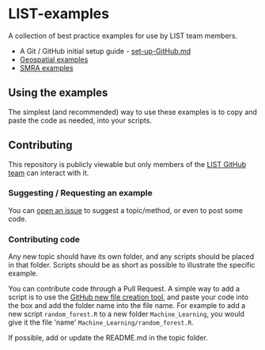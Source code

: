 # LIST-examples
A collection of best practice examples for use by LIST team members.

 * A Git / GitHub initial setup guide - [set-up-GitHub.md]()
 * [Geospatial examples](Geospacial)
 * [SMRA examples](SMRA)

## Using the examples
The simplest (and recommended) way to use these examples is to copy and paste the code as needed, into your scripts.

## Contributing
This repository is publicly viewable but only members of the [LIST GitHub team](https://github.com/orgs/Public-Health-Scotland/teams/local-intelligence-support-team-list) can interact with it. 

### Suggesting / Requesting an example
You can [open an issue](https://github.com/Public-Health-Scotland/LIST-examples/issues) to suggest a topic/method, or even to post some code.

### Contributing code
Any new topic should have its own folder, and any scripts should be placed in that folder. Scripts should be as short as possible to illustrate the specific example.

You can contribute code through a Pull Request. A simple way to add a script is to use the [GitHub new file creation tool](https://github.com/Public-Health-Scotland/LIST-examples/new/main), and paste your code into the box and add the folder name into the file name. For example to add a new script `random_forest.R` to a new folder `Machine_Learning`, you would give it the file 'name' `Machine_Learning/random_forest.R`.

If possible, add or update the README.md in the topic folder.
